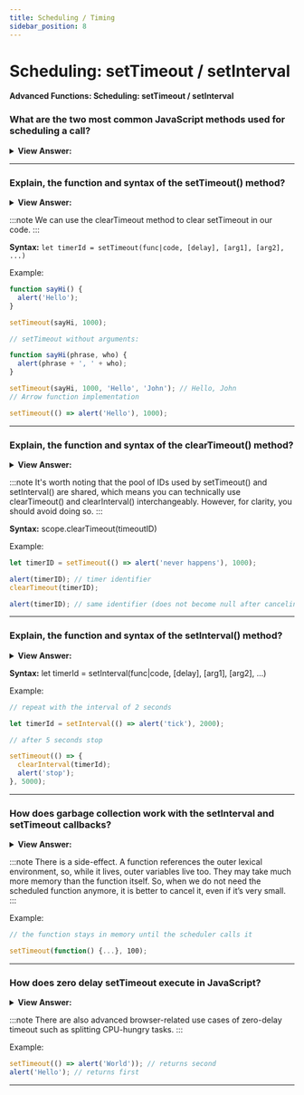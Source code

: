 ```yaml
---
title: Scheduling / Timing
sidebar_position: 8
---
```


# Scheduling: setTimeout / setInterval

**Advanced Functions: Scheduling: setTimeout / setInterval**

<head>
  <title>Scheduling: setTimeout / setInterval - JavaScript Interview Questions & Answers</title>
  <meta charSet="utf-8" />
</head>

### What are the two most common JavaScript methods used for scheduling a call?

<details>
  <summary><strong>View Answer:</strong></summary>
  <div>
  <div><strong>Interview Response:</strong> There are two methods that are commonly used for scheduling calls in JavaScript including the setTimeout and setInterval methods. setTimeout allows us to run a function once after the interval of time. setInterval allows us to run a function repeatedly, starting after the interval of time, then repeating it continuously. Both methods are useful when you need to schedule specific events or actions in JavaScript.</div><br />
  <div><strong>Technical Response:</strong> There are two methods that are commonly used for scheduling calls in JavaScript including the setTimeout and setInterval methods. setTimeout allows us to run a function once after the interval of time. setInterval allows us to run a function repeatedly, starting after the interval of time, then repeating continuously at that interval. Both methods are useful when you need to schedule specific events or actions in JavaScript. These methods are not a part of JavaScript specification. But most environments have the internal scheduler and provide these methods. They are supported in all browsers and Node.js. Both methods are part of the WindowOrGlobalScope interface as a specification.
  </div>
  </div>
</details>

---

### Explain, the function and syntax of the setTimeout() method?

<details>
  <summary><strong>View Answer:</strong></summary>
  <div>
  <div><strong>Interview Response:</strong> The setTimeout method sets a timer which executes a function or piece of code once the timer expires. It takes several arguments and parameters including the callback function, delay time, and optional parameters. The delay time is optional and can be set in milliseconds of time, but it must be a positive integer. The optional parameters can be used to set values in the callback.</div><br />
  <div><strong>Technical Response:</strong> The setTimeout() method of the WindowOrWorkerGlobalScope mixin (and successor to Window.setTimeout()) sets a timer which executes a function or specified piece of code once the timer expires. Parameters include the func/code, delay (optional), and some optional arguments. The func / code is required but delay and optional arguments are not. If the delay parameter is omitted, a value of 0 is used, meaning execute immediately, or more accurately, the next event cycle. Note that in either case, the actual delay may be longer than intended. The returned timerID is a positive integer value which identifies the timer created by the call to setTimeout(); this value can be passed to clearTimeout() to cancel the timeout.
  </div>
  </div>
</details>

:::note
We can use the clearTimeout method to clear setTimeout in our code.
:::

**Syntax:** `let timerId = setTimeout(func|code, [delay], [arg1], [arg2], ...)`

Example:

```js
function sayHi() {
  alert('Hello');
}

setTimeout(sayHi, 1000);

// setTimeout without arguments:

function sayHi(phrase, who) {
  alert(phrase + ', ' + who);
}

setTimeout(sayHi, 1000, 'Hello', 'John'); // Hello, John
// Arrow function implementation

setTimeout(() => alert('Hello'), 1000);
```

---

### Explain, the function and syntax of the clearTimeout() method?

<details>
  <summary><strong>View Answer:</strong></summary>
  <div>
  <div><strong>Interview Response:</strong> The clearTimeout method clears a timer set with the setTimeout method. The timer value returned by setTimeout is used as the parameter for the clearTimeout method.
</div>
  </div>
</details>

:::note
It's worth noting that the pool of IDs used by setTimeout() and setInterval() are shared, which means you can technically use clearTimeout() and clearInterval() interchangeably. However, for clarity, you should avoid doing so.
:::

**Syntax:** scope.clearTimeout(timeoutID)

Example:

```js
let timerID = setTimeout(() => alert('never happens'), 1000);

alert(timerID); // timer identifier
clearTimeout(timerID);

alert(timerID); // same identifier (does not become null after canceling)
```

---

### Explain, the function and syntax of the setInterval() method?

<details>
  <summary><strong>View Answer:</strong></summary>
  <div>
  <div><strong>Interview Response:</strong> The setInterval method sets an interval which executes a function or piece of code repeatedly until the interval cleared using the clearInterval method. It takes several arguments and parameters including the callback function, interval time, and optional parameters. The interval delay time is optional and can be set in milliseconds of time to control the interval delay, but it must be a positive integer. The optional parameters can be used to set values in the callback function.</div><br />
  <div><strong>Technical Response:</strong> The setInterval method has the same syntax as setTimeout. Parameters include the func/code, delay (optional), and some optional arguments. The func / code is required but delay and optional arguments are not. The time, in milliseconds (thousandths of a second), the timer should delay in between executions of the specified function or code. See Delay restrictions below for details on the permitted range of delay values. All arguments have the same meaning. But unlike setTimeout it runs the function not only once, but regularly after the given interval of time. To stop further calls, we should call clearInterval(timerId).
  </div>
  </div>
</details>

**Syntax:** let timerId = setInterval(func|code, [delay], [arg1], [arg2], ...)

Example:

```js
// repeat with the interval of 2 seconds

let timerId = setInterval(() => alert('tick'), 2000);

// after 5 seconds stop

setTimeout(() => {
  clearInterval(timerId);
  alert('stop');
}, 5000);
```

---

### How does garbage collection work with the setInterval and setTimeout callbacks?

<details>
  <summary><strong>View Answer:</strong></summary>
  <div>
  <div><strong>Interview Response:</strong> When a function is passed in setInterval or setTimeout, an internal reference is created to it and saved in the scheduler. It prevents the function from being garbage collected, even if there are no other references to it. For setInterval the function stays in memory until clearInterval is called, but for setTimeout the variables are alive until the callback is complete.</div><br />
  <div><strong>Technical Response:</strong> When a function is passed in setInterval/setTimeout, an internal reference is created to it and saved in the scheduler. It prevents the function from being garbage collected, even if there are no other references to it. For setInterval the function stays in memory until clearInterval is called. There is a side-effect. A function references the outer lexical environment, so, while it lives, outer variables live too. They may take much more memory than the function itself. So, when we do not need the scheduled function anymore, it is better to cancel it, even if it is small.
  </div>
  </div>
</details>

:::note
There is a side-effect. A function references the outer lexical environment, so, while it lives, outer variables live too. They may take much more memory than the function itself. So, when we do not need the scheduled function anymore, it is better to cancel it, even if it’s very small.
:::

Example:

```js
// the function stays in memory until the scheduler calls it

setTimeout(function() {...}, 100);
```

---

### How does zero delay setTimeout execute in JavaScript?

<details>
  <summary><strong>View Answer:</strong></summary>
  <div>
  <div><strong>Interview Response:</strong> In JavaScript, zero delay setTimeout schedules the execution of the function call after the current execution is complete. The function is scheduled to run after the current script.
</div>
  </div>
</details>

:::note
There are also advanced browser-related use cases of zero-delay timeout such as splitting CPU-hungry tasks.
:::

Example:

```js
setTimeout(() => alert('World')); // returns second
alert('Hello'); // returns first
```

---
